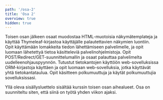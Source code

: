 ```yaml
---
path: '/osa-2'
title: 'Osa 2'
overview: true
hidden: true
---
```



Toisen osan jälkeen osaat muodostaa HTML-muotoisia näkymätemplateja ja käyttää Thymeleaf-kirjastoa käyttäjälle palautettavien näkymien luontiin. Opit käyttämään lomakkeita tiedon lähettämiseen palvelimelle, ja opit luomaan lähetettyä tietoa käsitteleviä palvelinohjelmistoja. Opit POST/Redirect/GET-suunnittelumallin ja osaat palauttaa palvelimelta uudelleenohjauspyynnön. Tutustut tietokantojen käyttöön web-sovelluksissa ORM-kirjastoja käyttäen ja opit luomaan web-sovelluksia, jotka käyttävät yhtä tietokantataulua. Opit käsitteen polkumuuttuja ja käytät polkumuuttujia sovelluksissasi.

<please-login></please-login>

<pages-in-this-section></pages-in-this-section>

Yllä oleva sisällysluettelo sisältää kurssin toisen osan aihealueet. Osa on suunniteltu siten, että siinä on työtä yhden viikon ajaksi.

<exercises-in-this-section></exercises-in-this-section>
